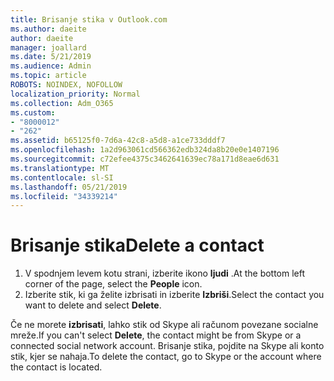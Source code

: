 ```yaml
---
title: Brisanje stika v Outlook.com
ms.author: daeite
author: daeite
manager: joallard
ms.date: 5/21/2019
ms.audience: Admin
ms.topic: article
ROBOTS: NOINDEX, NOFOLLOW
localization_priority: Normal
ms.collection: Adm_O365
ms.custom:
- "8000012"
- "262"
ms.assetid: b65125f0-7d6a-42c8-a5d8-a1ce733dddf7
ms.openlocfilehash: 1a2d963061cd566362edb324da8b20e0e1407196
ms.sourcegitcommit: c72efee4375c3462641639ec78a171d8eae6d631
ms.translationtype: MT
ms.contentlocale: sl-SI
ms.lasthandoff: 05/21/2019
ms.locfileid: "34339214"
---
```

# <a name="delete-a-contact"></a><span data-ttu-id="71ba6-102">Brisanje stika</span><span class="sxs-lookup"><span data-stu-id="71ba6-102">Delete a contact</span></span>

1. <span data-ttu-id="71ba6-103">V spodnjem levem kotu strani, izberite ikono **ljudi** .</span><span class="sxs-lookup"><span data-stu-id="71ba6-103">At the bottom left corner of the page, select the **People** icon.</span></span>
2. <span data-ttu-id="71ba6-104">Izberite stik, ki ga želite izbrisati in izberite **Izbriši**.</span><span class="sxs-lookup"><span data-stu-id="71ba6-104">Select the contact you want to delete and select **Delete**.</span></span>

<span data-ttu-id="71ba6-105">Če ne morete **izbrisati**, lahko stik od Skype ali računom povezane socialne mreže.</span><span class="sxs-lookup"><span data-stu-id="71ba6-105">If you can't select **Delete**, the contact might be from Skype or a connected social network account.</span></span> <span data-ttu-id="71ba6-106">Brisanje stika, pojdite na Skype ali konto stik, kjer se nahaja.</span><span class="sxs-lookup"><span data-stu-id="71ba6-106">To delete the contact, go to Skype or the account where the contact is located.</span></span>